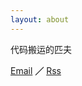 ```yaml
---
layout: about
---
```


代码搬运的匹夫

[Email](mailto:yuianch@outlook.it) **／** [Rss](https://oldyuan.com/feed)
